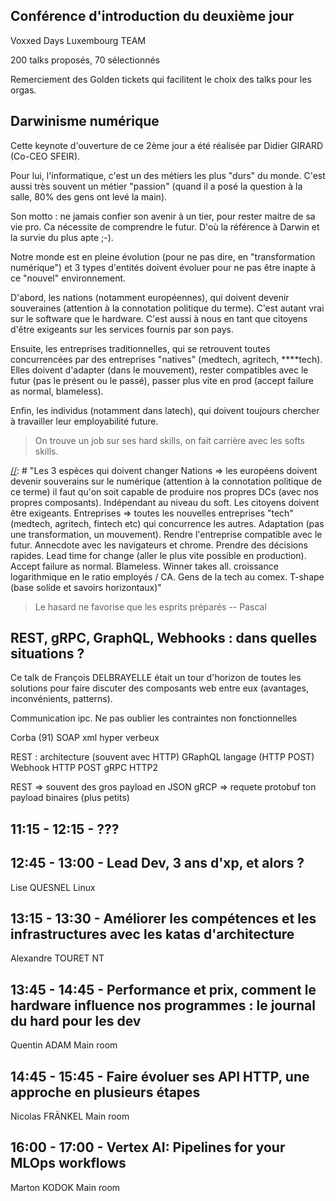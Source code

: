 ## Conférence d'introduction du deuxième jour
Voxxed Days Luxembourg TEAM

200 talks proposés, 70 sélectionnés

Remerciement des Golden tickets qui facilitent le choix des talks pour les orgas.

## Darwinisme numérique

Cette keynote d'ouverture de ce 2ème jour a été réalisée par Didier GIRARD (Co-CEO SFEIR).

Pour lui, l'informatique, c'est un des métiers les plus "durs" du monde. C'est aussi très souvent un métier "passion" (quand il a posé la question à la salle, 80% des gens ont levé la main).

Son motto : ne jamais confier son avenir à un tier, pour rester maitre de sa vie pro. Ca nécessite de comprendre le futur. D'où la référence à Darwin et la survie du plus apte ;-).

[//]: # "Un des métiers les plus durs au monde. Métier passion 80% des gens on levé la main (pas forcément le meilleur pattern) / Docteur en informatique / apiculteur (allergique à la piqûre des abeilles, running) / Passionné => discuté avec un gars qui a fait 15 ans, sans se renouveler, viré. Je ne confierai pas mon avenir à un tier. Comprendre le futur. Darwin => le plus apte On consomme de plus en plus d'immatériel (musique, livres, apps) / Avant il fallait optimiser la ressource informatique. Maintenant non. Espèce qui a évolué dans un écosystème où la ressource est rare et que la ressource devient abondance. Apprendre à travers un écran. Les jeunes vont vérifier ce que les profs disent sur Internet ! Sauvegarder son document. Une tesla c'est une smart car, pas une voiture électrique. Soft first. Est on à la veille d'une crise ?"

Notre monde est en pleine évolution (pour ne pas dire, en "transformation numérique") et 3 types d'entités doivent évoluer pour ne pas être inapte à ce "nouvel" environnement.

D'abord, les nations (notamment européennes), qui doivent devenir souveraines (attention à la connotation politique du terme). C'est autant vrai sur le software que le hardware. C'est aussi à nous en tant que citoyens d'être exigeants sur les services fournis par son pays.

Ensuite, les entreprises traditionnelles, qui se retrouvent toutes concurrencées par des entreprises "natives" (medtech, agritech, \*\*\*\*tech). Elles doivent d'adapter (dans le mouvement), rester compatibles avec le futur (pas le présent ou le passé), passer plus vite en prod (accept failure as normal, blameless).

Enfin, les individus (notamment dans latech), qui doivent toujours chercher à travailler leur employabilité future.

> On trouve un job sur ses hard skills, on fait carrière avec les softs skills.

[//]: # "Les 3 espèces qui doivent changer Nations => les européens doivent devenir souverains sur le numérique (attention à la connotation politique de ce terme) il faut qu'on soit capable de produire nos propres DCs (avec nos propres composants). Indépendant au niveau du soft. Les citoyens doivent être exigeants. Entreprises => toutes les nouvelles entreprises "tech" (medtech, agritech, fintech etc) qui concurrence les autres. Adaptation (pas une transformation, un mouvement). Rendre l'entreprise compatible avec le futur. Annecdote avec les navigateurs et chrome. Prendre des décisions rapides. Lead time for change (aller le plus vite possible en production). Accept failure as normal. Blameless. Winner takes all. croissance logarithmique en le ratio employés / CA. Gens de la tech au comex. T-shape (base solide et savoirs horizontaux)"

> Le hasard ne favorise que les esprits préparés
> -- Pascal

## REST, gRPC, GraphQL, Webhooks : dans quelles situations ? 

Ce talk de François DELBRAYELLE était un tour d'horizon de toutes les solutions pour faire discuter des composants web entre eux (avantages, inconvénients, patterns).



Communication ipc. Ne pas oublier les contraintes non fonctionnelles

Corba (91)
SOAP xml hyper verbeux

REST : architecture (souvent avec HTTP)
GRaphQL langage (HTTP POST)
Webhook HTTP POST
gRPC HTTP2

REST => souvent des gros payload en JSON
gRCP => requete protobuf ton payload binaires (plus petits)

## 11:15 - 12:15 - ???

## 12:45 - 13:00 -  Lead Dev, 3 ans d'xp, et alors ?
Lise QUESNEL
Linux

## 13:15 - 13:30 -  Améliorer les compétences et les infrastructures avec les katas d'architecture
Alexandre TOURET
NT

## 13:45 - 14:45 - Performance et prix, comment le hardware influence nos programmes : le journal du hard pour les dev
Quentin ADAM
Main room

## 14:45 - 15:45 - Faire évoluer ses API HTTP, une approche en plusieurs étapes
Nicolas FRÄNKEL
Main room

## 16:00 - 17:00 - Vertex AI: Pipelines for your MLOps workflows
Marton KODOK
Main room
